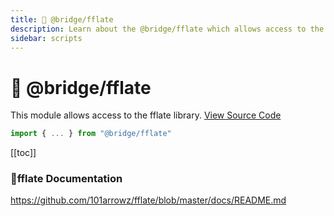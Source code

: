 ```yaml
---
title: 💽 @bridge/fflate
description: Learn about the @bridge/fflate which allows access to the fflate library.
sidebar: scripts
---
```


# 💽 @bridge/fflate

This module allows access to the fflate library.
[View Source Code](https://github.com/bridge-core/editor/blob/main/src/components/Extensions/Scripts/Modules/fflate.ts)

```js
import { ... } from "@bridge/fflate"
```

[[toc]]

### 📃fflate Documentation

https://github.com/101arrowz/fflate/blob/master/docs/README.md